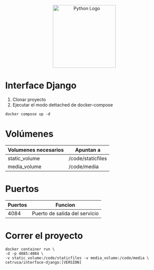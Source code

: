 <p align="center">
  <a href="https://www.python.org/" target="_blank"><img src="https://www.python.org/static/img/python-logo-large.c36dccadd999.png" width="200" alt="Python Logo" /></a>
</p>


# Interface Django

1. Clonar proyecto
2. Ejecutar el modo dettached de docker-compose
```
docker compose up -d
```
# Volúmenes

| Volumenes necesarios | Apuntan a |
| -- | -- |
| static_volume | /code/staticfiles |
| media_volume | /code/media |


# Puertos
| Puertos | Funcion |
| -- | -- |
| 4084 | Puerto de salida del servicio |

# Correr el proyecto
```
docker container run \
-d -p 4085:4084 \
-v static_volume:/code/staticfiles -v media_volume:/code/media \
cetrusa/interface-django:[VERSION]
```
